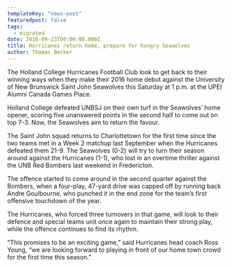 ```yaml
---
templateKey: "news-post"
featuredpost: false
tags:
  - migrated
date: 2016-09-23T00:00:00.000Z
title: Hurricanes return home, prepare for hungry Seawolves
author: Thomas Becker
---
```


The Holland College Hurricanes Football Club look to get back to their winning ways when they make their 2016 home debut against the University of New Brunswick Saint John Seawolves this Saturday at 1 p.m. at the UPEI Alumni Canada Games Place.

Holland College defeated UNBSJ on their own turf in the Seawolves’ home opener, scoring five unanswered points in the second half to come out on top 7-3. Now, the Seawolves aim to return the favour.

The Saint John squad returns to Charlottetown for the first time since the two teams met in a Week 2 matchup last September when the Hurricanes defeated them 21-9. The Seawolves (0-2) will try to turn their season around against the Hurricanes (1-1), who lost in an overtime thriller against the UNB Red Bombers last weekend in Fredericton.

The offence started to come around in the second quarter against the Bombers, when a four-play, 47-yard drive was capped off by running back Andre Goulbourne, who punched it in the end zone for the team’s first offensive touchdown of the year.

The Hurricanes, who forced three turnovers in that game, will look to their defence and special teams unit once again to maintain their strong play, while the offence continues to find its rhythm.

“This promises to be an exciting game,” said Hurricanes head coach Ross Young, “we are looking forward to playing in front of our home town crowd for the first time this season.”
